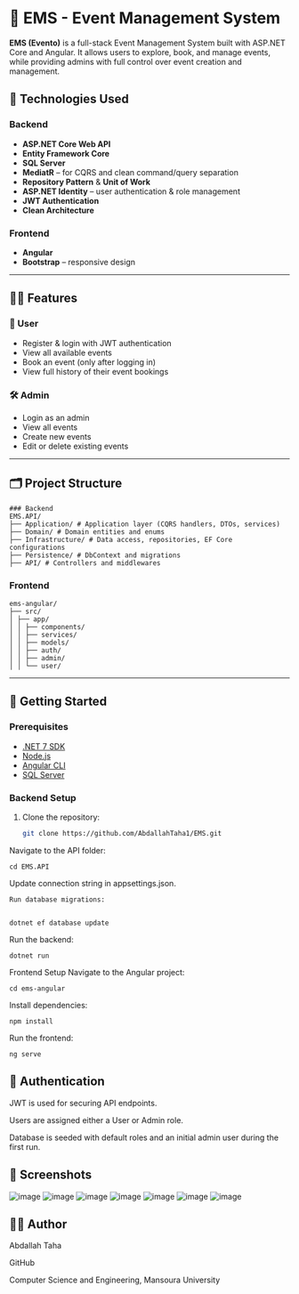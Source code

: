 # 🎉 EMS - Event Management System

**EMS (Evento)** is a full-stack Event Management System built with ASP.NET Core and Angular. It allows users to explore, book, and manage events, while providing admins with full control over event creation and management.

## 🔧 Technologies Used

### Backend
- **ASP.NET Core Web API**
- **Entity Framework Core**
- **SQL Server**
- **MediatR** – for CQRS and clean command/query separation
- **Repository Pattern** & **Unit of Work**
- **ASP.NET Identity** – user authentication & role management
- **JWT Authentication**
- **Clean Architecture**

### Frontend
- **Angular**
- **Bootstrap** – responsive design

---

## 🧑‍💻 Features

### 👤 User
- Register & login with JWT authentication
- View all available events
- Book an event (only after logging in)
- View full history of their event bookings

### 🛠️ Admin
- Login as an admin
- View all events
- Create new events
- Edit or delete existing events

---

## 🗂️ Project Structure
```
### Backend
EMS.API/
├── Application/ # Application layer (CQRS handlers, DTOs, services)
├── Domain/ # Domain entities and enums
├── Infrastructure/ # Data access, repositories, EF Core configurations
├── Persistence/ # DbContext and migrations
├── API/ # Controllers and middlewares
```

### Frontend
```
ems-angular/
├── src/
│ ├── app/
│ │ ├── components/
│ │ ├── services/
│ │ ├── models/
│ │ ├── auth/
│ │ ├── admin/
│ │ └── user/
```

---

## 🚀 Getting Started

### Prerequisites
- [.NET 7 SDK](https://dotnet.microsoft.com/download)
- [Node.js](https://nodejs.org/)
- [Angular CLI](https://angular.io/cli)
- [SQL Server](https://www.microsoft.com/en-us/sql-server)

### Backend Setup
1. Clone the repository:
   ```bash
   git clone https://github.com/AbdallahTaha1/EMS.git
  Navigate to the API folder:


    cd EMS.API
Update connection string in appsettings.json.

    Run database migrations:


    dotnet ef database update
Run the backend:


    dotnet run
Frontend Setup
Navigate to the Angular project:

    cd ems-angular
Install dependencies:

    npm install
Run the frontend:

    ng serve
## 🔐 Authentication
JWT is used for securing API endpoints.

Users are assigned either a User or Admin role.

Database is seeded with default roles and an initial admin user during the first run.

## 📸 Screenshots
![image](https://github.com/user-attachments/assets/8865808a-da1f-4d4e-82d2-3b79e0a89853)
![image](https://github.com/user-attachments/assets/3f4e3c70-0e43-4d63-8487-9421a4a1b358)
![image](https://github.com/user-attachments/assets/0e7a1a80-ba91-42b6-a219-6496e91db371)
![image](https://github.com/user-attachments/assets/d5f055b0-0018-433f-803d-cc5d8f6356de)
![image](https://github.com/user-attachments/assets/86655e57-e443-4679-a354-712c593dfc29)
![image](https://github.com/user-attachments/assets/78718ee6-50d4-4500-9be2-dd06c1aa635a)
![image](https://github.com/user-attachments/assets/8ebbff49-8f53-4dcb-9c59-3391a02d69c3)


## 🧑‍💼 Author
Abdallah Taha

GitHub

Computer Science and Engineering, Mansoura University

